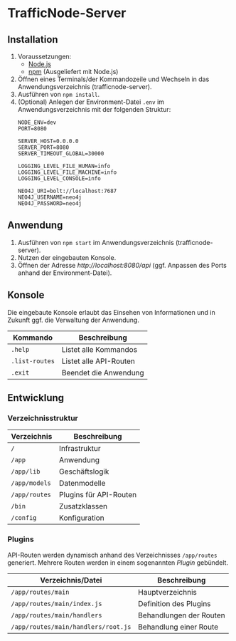 # TrafficNode-Server

## Installation

1. Voraussetzungen:
    - [Node.js](https://nodejs.org/)
    - [npm](https://github.com/npm/cli) (Ausgeliefert mit Node.js)
2. Öffnen eines Terminals/der Kommandozeile und Wechseln in das Anwendungsverzeichnis (trafficnode-server).
3. Ausführen von ```npm install```.
4. (Optional) Anlegen der Environment-Datei ```.env``` im Anwendungsverzeichnis mit der folgenden Struktur:
    ```
    NODE_ENV=dev
    PORT=8080

    SERVER_HOST=0.0.0.0
    SERVER_PORT=8080
    SERVER_TIMEOUT_GLOBAL=30000

    LOGGING_LEVEL_FILE_HUMAN=info
    LOGGING_LEVEL_FILE_MACHINE=info
    LOGGING_LEVEL_CONSOLE=info

    NEO4J_URI=bolt://localhost:7687
    NEO4J_USERNAME=neo4j
    NEO4J_PASSWORD=neo4j
    ```

## Anwendung

1. Ausführen von ```npm start``` im Anwendungsverzeichnis (trafficnode-server). 
2. Nutzen der eingebauten Konsole.
3. Öffnen der Adresse _http://localhost:8080/api_ (ggf. Anpassen des Ports anhand der Environment-Datei).

## Konsole

Die eingebaute Konsole erlaubt das Einsehen von Informationen und in Zukunft ggf. die Verwaltung der Anwendung.

| Kommando           | Beschreibung           |
|--------------------|------------------------|
| ```.help```        | Listet alle Kommandos  |
| ```.list-routes``` | Listet alle API-Routen |
| ```.exit```        | Beendet die Anwendung  |

## Entwicklung

### Verzeichnisstruktur

| Verzeichnis       | Beschreibung           |
|-------------------|------------------------|
| ```/```           | Infrastruktur          |
| ```/app```        | Anwendung              |
| ```/app/lib```    | Geschäftslogik         |
| ```/app/models``` | Datenmodelle           |
| ```/app/routes``` | Plugins für API-Routen |
| ```/bin```        | Zusatzklassen          |
| ```/config```     | Konfiguration          |

### Plugins

API-Routen werden dynamisch anhand des Verzeichnisses ```/app/routes``` generiert.
Mehrere Routen werden in einem sogenannten _Plugin_ gebündelt.

| Verzeichnis/Datei                       | Beschreibung            |
|-----------------------------------------|-------------------------|
| ```/app/routes/main```                  | Hauptverzeichnis        |
| ```/app/routes/main/index.js```         | Definition des Plugins  |
| ```/app/routes/main/handlers```         | Behandlungen der Routen |
| ```/app/routes/main/handlers/root.js``` | Behandlung einer Route  |